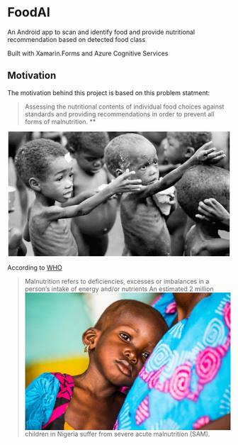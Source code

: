 # FoodAI
An Android app to scan and identify food and provide nutritional recommendation based on detected food class

Built with Xamarin.Forms and Azure Cognitive Services

## Motivation
The motivation behind this project is based on this problem statment:
>  Assessing the nutritional contents of individual food choices against standards and providing recommendations in order to prevent all forms of malnutrition. **

<div align='center'>
  <img src='./images/malnutrition.jpg' width="500px">
</div>

According to [WHO](https://www.who.int/) 
> Malnutrition refers to deficiencies, excesses or imbalances in a person’s intake of energy and/or nutrients 
<img src='./images/malnutrition2.jpg' width="500px" align="left">An estimated 2 million children in Nigeria suffer from severe acute malnutrition (SAM).